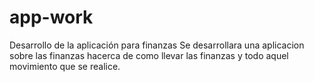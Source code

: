 # app-work
Desarrollo de la aplicación para finanzas
Se desarrollara una aplicacion sobre las finanzas hacerca de como llevar las finanzas y todo aquel movimiento
que se realice.
